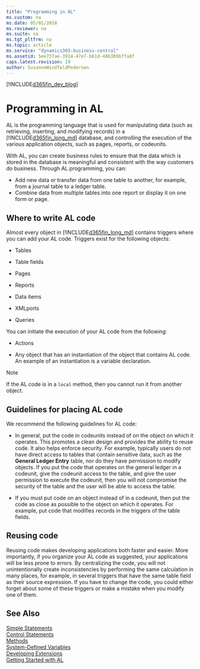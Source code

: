 ```yaml
---
title: "Programming in AL"
ms.custom: na
ms.date: 05/01/2018
ms.reviewer: na
ms.suite: na
ms.tgt_pltfrm: na
ms.topic: article
ms.service: "dynamics365-business-central"
ms.assetid: 5ee737ae-3914-47e7-b61d-486309b7fa8f
caps.latest.revision: 19
author: SusanneWindfeldPedersen
---
```


[!INCLUDE[d365fin_dev_blog](includes/d365fin_dev_blog.md)]

# Programming in AL
AL is the programming language that is used for manipulating data (such as retrieving, inserting, and modifying records) in a [!INCLUDE[d365fin_long_md](includes/d365fin_long_md.md)] database, and controlling the execution of the various application objects, such as pages, reports, or codeunits.

With AL, you can create business rules to ensure that the data which is stored in the database is meaningful and consistent with the way customers do business. Through AL programming, you can:
-   Add new data or transfer data from one table to another, for example,
from a journal table to a ledger table.
-   Combine data from multiple tables into one report or display it on
one form or page.

## Where to write AL code  
Almost every object in [!INCLUDE[d365fin_long_md](includes/d365fin_long_md.md)] contains triggers where you can add your AL code. Triggers exist for the following objects:  

-   Tables  

-   Table fields  

-   Pages 

-   Reports  

-   Data items  

-   XMLports  

-   Queries  

 You can initiate the execution of your AL code from the following:  

-   Actions  

<!-- -   Menu items  -->

-   Any object that has an instantiation of the object that contains AL code. An example of an instantiation is a variable declaration.  

> [!NOTE]  
>  If the AL code is in a `local` method, then you cannot run it from another object.  


## Guidelines for placing AL code  
 We recommend the following guidelines for AL code:  

-   In general, put the code in codeunits instead of on the object on which it operates. This promotes a clean design and provides the ability to reuse code. It also helps enforce security. For example, typically users do not have direct access to tables that contain sensitive data, such as the **General Ledger Entry** table, nor do they have permission to modify objects. If you put the code that operates on the general ledger in a codeunit, give the codeunit access to the table, and give the user permission to execute the codeunit, then you will not compromise the security of the table and the user will be able to access the table.  

-   If you must put code on an object instead of in a codeunit, then put the code as close as possible to the object on which it operates. For example, put code that modifies records in the triggers of the table fields.  

## Reusing code  
 Reusing code makes developing applications both faster and easier. More importantly, if you organize your AL code as suggested, your applications will be less prone to errors. By centralizing the code, you will not unintentionally create inconsistencies by performing the same calculation in many places, for example, in several triggers that have the same table field as their source expression. If you have to change the code, you could either forget about some of these triggers or make a mistake when you modify one of them.

## See Also
 [Simple Statements](devenv-al-simple-statements.md)  
 [Control Statements](devenv-al-control-statements.md)  
 [Methods](devenv-al-methods.md)  
 [System-Defined Variables](devenv-system-defined-variables.md)   
 [Developing Extensions](devenv-dev-overview.md)  
 [Getting Started with AL](devenv-get-started.md)
